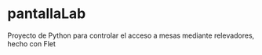 # pantallaLab
Proyecto de Python para controlar el acceso a mesas mediante relevadores, hecho con Flet
